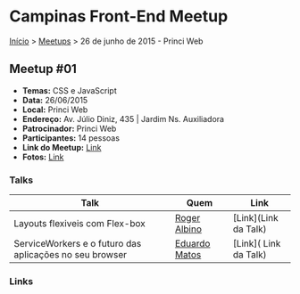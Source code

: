 Campinas Front-End Meetup
======

[Início](https://github.com/FRONTEND-CPS) > [Meetups](README.md) > 26 de junho de 2015 - Princi Web

## Meetup #01

* **Temas:**  CSS e JavaScript
* **Data:** 26/06/2015
* **Local:** Princi Web
* **Endereço:** Av. Júlio Diniz, 435 | Jardim Ns. Auxiliadora
* **Patrocinador:** Princi Web
* **Participantes:** 14 pessoas
* **Link do Meetup:** [Link](http://www.meetup.com/pt/Campinas-Front-End-Meetup/)
* **Fotos:** [Link](http://www.meetup.com/pt/Campinas-Front-End-Meetup/photos/)

### Talks

| Talk            | Quem           | Link                                                              |
| --------------- | -------------  | ----------------------------------------------------------------- |
| Layouts flexiveis com Flex-box | [Roger Albino](https://twitter.com/) | [Link](Link da Talk)     |
| ServiceWorkers e o futuro das aplicações no seu browser | [Eduardo Matos](https://twitter.com/eduardojmatos) | [Link]( Link da Talk)

<!-- Link de assuntos falados durante o encontro -->
### Links

<!-- Exemplo
* [React + Flux](Link sobre)
-->